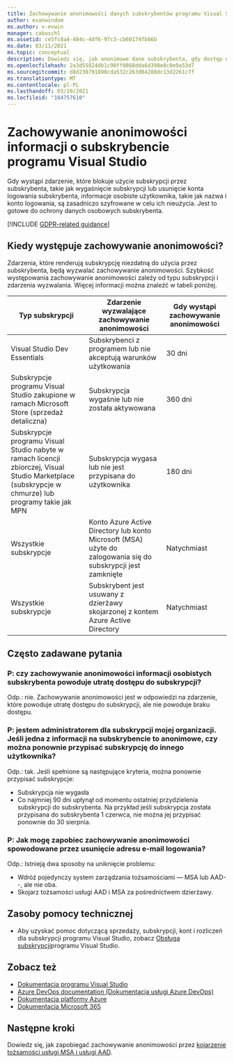 ```yaml
---
title: Zachowywanie anonimowości danych subskrybentów programu Visual Studio | Microsoft Docs
author: evanwindom
ms.author: v-evwin
manager: cabuschl
ms.assetid: ce5fc8a4-484c-4df6-97c3-cb60174fb66b
ms.date: 03/11/2021
ms.topic: conceptual
description: Dowiedz się, jak anonimowe dane subskrybenta, gdy dostęp do subskrypcji zostanie utracony.
ms.openlocfilehash: 2a3d55824db1c90ff0868dda6d398e8c0e9a53d7
ms.sourcegitcommit: d8d230791890cda532c263d04288dc13d2261c7f
ms.translationtype: MT
ms.contentlocale: pl-PL
ms.lasthandoff: 03/20/2021
ms.locfileid: "104757610"
---
```

# <a name="anonymization-of-visual-studio-subscriber-information"></a>Zachowywanie anonimowości informacji o subskrybencie programu Visual Studio
Gdy wystąpi zdarzenie, które blokuje użycie subskrypcji przez subskrybenta, takie jak wygaśnięcie subskrypcji lub usunięcie konta logowania subskrybenta, informacje osobiste użytkownika, takie jak nazwa i konto logowania, są zasadniczo szyfrowane w celu ich nieużycia.  Jest to gotowe do ochrony danych osobowych subskrybenta.

[!INCLUDE [GDPR-related guidance](includes/gdpr-intro-sentence.md)]

## <a name="when-does-anonymization-occur"></a>Kiedy występuje zachowywanie anonimowości?
Zdarzenia, które renderują subskrypcję niezdatną do użycia przez subskrybenta, będą wyzwalać zachowywanie anonimowości.  Szybkość występowania zachowywanie anonimowości zależy od typu subskrypcji i zdarzenia wyzwalania. Więcej informacji można znaleźć w tabeli poniżej.

| Typ subskrypcji                                                                                                                       | Zdarzenie wyzwalające zachowywanie anonimowości                                                                                                     | Gdy wystąpi zachowywanie anonimowości |
|-----------------------------------------------------------------------------------------------------------------------------------------|------------------------------------------------------------------------------------------------------------|---------------------------|
| Visual Studio Dev Essentials                                                                                                            | Subskrybenci z programem lub nie akceptują warunków użytkowania                                    | 30 dni               |
| Subskrypcje programu Visual Studio zakupione w ramach Microsoft Store (sprzedaż detaliczna)                                                                      | Subskrypcja wygaśnie lub nie została aktywowana                                                                   | 360 dni                  |
| Subskrypcje programu Visual Studio nabyte w ramach licencji zbiorczej, Visual Studio Marketplace (subskrypcje w chmurze) lub programy takie jak MPN | Subskrypcja wygasa lub nie jest przypisana do użytkownika                                                          | 180 dni                  |
| Wszystkie subskrypcje                                                                                                                       | Konto Azure Active Directory lub konto Microsoft (MSA) użyte do zalogowania się do subskrypcji jest zamknięte | Natychmiast               |
| Wszystkie subskrypcje                                                                                                                       | Subskrybent jest usuwany z dzierżawy skojarzonej z kontem Azure Active Directory                                | Natychmiast               |

## <a name="faq"></a>Często zadawane pytania
### <a name="q--does-the-anonymization-of-the-subscribers-personal-information-cause-them-to-lose-access-to-the-subscription"></a>P: czy zachowywanie anonimowości informacji osobistych subskrybenta powoduje utratę dostępu do subskrypcji?
Odp.: nie.  Zachowywanie anonimowości jest w odpowiedzi na zdarzenie, które powoduje utratę dostępu do subskrypcji, ale nie powoduje braku dostępu.

### <a name="q--im-an-admin-for-my-organizations-subscriptions--if-one-of-my-subscribers-information-is-anonymized-can-that-subscription-be-reassigned-to-another-user"></a>P: jestem administratorem dla subskrypcji mojej organizacji.  Jeśli jedna z informacji na subskrybencie to anonimowe, czy można ponownie przypisać subskrypcję do innego użytkownika?
Odp.: tak.  Jeśli spełnione są następujące kryteria, można ponownie przypisać subskrypcje:
- Subskrypcja nie wygasła
- Co najmniej 90 dni upłynął od momentu ostatniej przydzielenia subskrypcji do subskrybenta.  Na przykład jeśli subskrypcja została przypisana do subskrybenta 1 czerwca, nie można jej przypisać ponownie do 30 sierpnia.

### <a name="q-how-can-i-prevent-anonymization-caused-by-deleting-a-sign-in-email-address"></a>P: Jak mogę zapobiec zachowywanie anonimowości spowodowane przez usunięcie adresu e-mail logowania?
Odp.: Istnieją dwa sposoby na uniknięcie problemu:
- Wdróż pojedynczy system zarządzania tożsamościami — MSA lub AAD--, ale nie oba.  
- Skojarz tożsamości usługi AAD i MSA za pośrednictwem dzierżawy. 

## <a name="support-resources"></a>Zasoby pomocy technicznej
- Aby uzyskać pomoc dotyczącą sprzedaży, subskrypcji, kont i rozliczeń dla subskrypcji programu Visual Studio, zobacz [Obsługa subskrypcji](https://aka.ms/vssubscriberhelp)programu Visual Studio.

## <a name="see-also"></a>Zobacz też
- [Dokumentacja programu Visual Studio](/visualstudio/)
- [Azure DevOps documentation (Dokumentacja usługi Azure DevOps)](/azure/devops/)
- [Dokumentacja platformy Azure](/azure/)
- [Dokumentacja Microsoft 365](/microsoft-365/)

## <a name="next-steps"></a>Następne kroki
Dowiedz się, jak zapobiegać zachowywanie anonimowości przez [kojarzenie tożsamości usługi MSA i usługi AAD](/azure/active-directory/b2b/add-users-administrator).